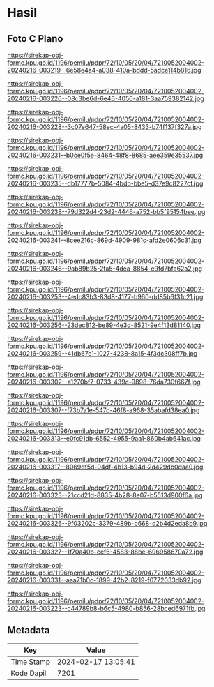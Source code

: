 # Hasil

## Foto C Plano

https://sirekap-obj-formc.kpu.go.id/1196/pemilu/pdpr/72/10/05/20/04/7210052004002-20240216-003219--6e58e4a4-a038-410a-bddd-5adce114b816.jpg

https://sirekap-obj-formc.kpu.go.id/1196/pemilu/pdpr/72/10/05/20/04/7210052004002-20240216-003226--08c3be6d-6e46-4056-a181-3aa759382142.jpg

https://sirekap-obj-formc.kpu.go.id/1196/pemilu/pdpr/72/10/05/20/04/7210052004002-20240216-003228--3c07e647-58ec-4a05-8433-b74f137f327a.jpg

https://sirekap-obj-formc.kpu.go.id/1196/pemilu/pdpr/72/10/05/20/04/7210052004002-20240216-003231--b0ce0f5e-8464-48f8-8685-aee359e35537.jpg

https://sirekap-obj-formc.kpu.go.id/1196/pemilu/pdpr/72/10/05/20/04/7210052004002-20240216-003235--db17777b-5084-4bdb-bbe5-d37e9c8227cf.jpg

https://sirekap-obj-formc.kpu.go.id/1196/pemilu/pdpr/72/10/05/20/04/7210052004002-20240216-003238--79d322d4-23d2-4446-a752-bb5f95154bee.jpg

https://sirekap-obj-formc.kpu.go.id/1196/pemilu/pdpr/72/10/05/20/04/7210052004002-20240216-003241--8cee216c-869d-4909-981c-afd2e0606c31.jpg

https://sirekap-obj-formc.kpu.go.id/1196/pemilu/pdpr/72/10/05/20/04/7210052004002-20240216-003246--9ab89b25-2fa5-4dea-8854-e9fd7bfa62a2.jpg

https://sirekap-obj-formc.kpu.go.id/1196/pemilu/pdpr/72/10/05/20/04/7210052004002-20240216-003253--4edc83b3-83d8-4177-b960-dd85b6f31c21.jpg

https://sirekap-obj-formc.kpu.go.id/1196/pemilu/pdpr/72/10/05/20/04/7210052004002-20240216-003256--23dec812-be89-4e3d-8521-9e4f13d81140.jpg

https://sirekap-obj-formc.kpu.go.id/1196/pemilu/pdpr/72/10/05/20/04/7210052004002-20240216-003259--41db67c1-1027-4238-8a15-4f3dc308ff7b.jpg

https://sirekap-obj-formc.kpu.go.id/1196/pemilu/pdpr/72/10/05/20/04/7210052004002-20240216-003302--a1270bf7-0733-439c-9898-76da730f667f.jpg

https://sirekap-obj-formc.kpu.go.id/1196/pemilu/pdpr/72/10/05/20/04/7210052004002-20240216-003307--f73b7a1e-547d-46f8-a968-35abafd38ea0.jpg

https://sirekap-obj-formc.kpu.go.id/1196/pemilu/pdpr/72/10/05/20/04/7210052004002-20240216-003313--e0fc91db-6552-4955-9aa1-860b4ab641ac.jpg

https://sirekap-obj-formc.kpu.go.id/1196/pemilu/pdpr/72/10/05/20/04/7210052004002-20240216-003317--8069df5d-04df-4b13-b94d-2d429db0daa0.jpg

https://sirekap-obj-formc.kpu.go.id/1196/pemilu/pdpr/72/10/05/20/04/7210052004002-20240216-003323--21ccd21d-8835-4b28-8e07-b5513d900f6a.jpg

https://sirekap-obj-formc.kpu.go.id/1196/pemilu/pdpr/72/10/05/20/04/7210052004002-20240216-003326--9f03202c-3379-489b-b668-d2b4d2eda8b9.jpg

https://sirekap-obj-formc.kpu.go.id/1196/pemilu/pdpr/72/10/05/20/04/7210052004002-20240216-003327--1f70a40b-cef6-4583-88be-696958670a72.jpg

https://sirekap-obj-formc.kpu.go.id/1196/pemilu/pdpr/72/10/05/20/04/7210052004002-20240216-003331--aaa71b0c-1899-42b2-8219-f0772033db92.jpg

https://sirekap-obj-formc.kpu.go.id/1196/pemilu/pdpr/72/10/05/20/04/7210052004002-20240216-003223--c44789b8-b6c5-4980-b856-28bced6971fb.jpg


## Metadata

| Key        | Value               |
| ---------- | ------------------- |
| Time Stamp | 2024-02-17 13:05:41 |
| Kode Dapil | 7201                |



